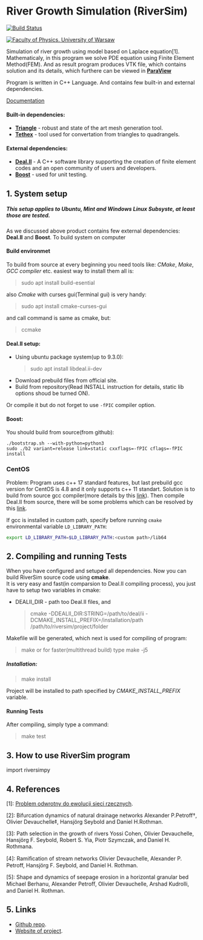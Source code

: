 # River Growth Simulation (RiverSim)

[![Build Status](https://travis-ci.org/okmechak/RiverSim.svg?branch=master)](https://travis-ci.org/okmechak/RiverSim)

[![Faculty of Physics. University of Warsaw](https://www.fuw.edu.pl/tl_files/downloads/logo_18/FUW_znak-poziomy-EN.png)](https://www.fuw.edu.pl/)  

Simulation of river growth using model based on Laplace equation[1].
Mathematicaly, in this program we solve PDE equation using Finite Element Method(FEM). And as result program produces VTK file, which contains solution and its details, which furthere can be viewed in [__ParaView__](https://www.paraview.org/)  

Program is written in C++ Language.  And contains few built-in  and external dependencies.  

[Documentation](https://okmechak.github.io/RiverSim/)

#### Built-in dependencies:
  * [__Triangle__](http://www.cs.cmu.edu/afs/cs/Web/People/quake/triangle.html) - robust and state of the art mesh generation tool.  
  * [__Tethex__](https://github.com/martemyev/tethex/wiki) - tool used for convertation from triangles to quadrangels.
  
#### External dependencies:
* [__Deal.II__](https://www.dealii.org/) - A C++ software library supporting the creation of finite element codes and an open community of users and developers.
* [__Boost__](https://www.boost.org/doc/libs/1_66_0/libs/test/doc/html/index.html) - used for unit testing.


## 1. System setup
##### This setup applies to Ubuntu, Mint and Windows Linux Subsyste, at least those are tested.
As we discussed above product contains few external  dependencies: __Deal.II__ and __Boost__.
To build system on computer

#### Build environmet
To build from source at every beginning you need tools like: _CMake_, _Make_, _GCC compiler_ etc.
easiest way to install them all is:
> sudo apt install build-esential

also _Cmake_ with curses gui(Terminal gui) is very handy:
> sudo apt install cmake-curses-gui

and call command is same as cmake, but:
> ccmake <path-to-source> 

#### Deal.II setup:

* Using ubuntu package system(up to 9.3.0):
    > sudo apt install libdeal.ii-dev  
* Download prebuild files from official site.
* Build from repository(Read INSTALL instruction for details, static lib options shoud be turned ON).

Or compile it but do not forget to use `-fPIC` compiler option.

#### Boost:

You should build from source(from github):

```
./bootstrap.sh --with-python=python3
sudo ./b2 variant=release link=static cxxflags=-fPIC cflags=-fPIC install
```

### CentOS
Problem: Program uses c++ 17 standard features, but last prebuild gcc version for CentOS is 4.8 and it only supports c++ 11 standart. 
Solution is to build from source gcc compiler(more details by this [link](https://linuxhostsupport.com/blog/how-to-install-gcc-on-centos-7/)). Then compile Deal.II from source, there will be some problems which can be resolved by this [link](https://stackoverflow.com/questions/5216399/usr-lib-libstdc-so-6-version-glibcxx-3-4-15-not-found).

If gcc is installed in custom path, specify before running `cmake` environmental variable `LD_LIBRARY_PATH`: 
```bash
export LD_LIBRARY_PATH=$LD_LIBRARY_PATH:<custom path>/lib64
```

## 2. Compiling and running Tests
When you have configured and setuped all dependencies. Now you can build RiverSim source code using __cmake__.  
It is very easy and fast(in comparsion to Deal.II compiling process), you just have to setup two variables in cmake: 
* DEALII_DIR - path too Deal.II files, and

  > cmake -DDEALII_DIR:STRING=/path/to/deal/ii -DCMAKE_INSTALL_PREFIX=/installation/path  /path/to/riversim/project/folder

Makefile will be generated, which next is used for compiling of program:

  > make
  or for faster(multithread build) type
  > make -j5
  
##### Installation:
  > make install   
  
Project will be installed to path specified by _CMAKE_INSTALL_PREFIX_ variable.

#### Running Tests
After compiling, simply type a command:
  > make test


## 3. How to use RiverSim program
import riversimpy


## 4. References
[1]: [Problem odwrotny do ewolucji sieci rzecznych]().

[2]: Bifurcation dynamics of natural drainage networks Alexander P.Petroff†, Olivier Devauchelle‡, Hansjörg Seybold and Daniel H.Rothman.

[3]: Path selection in the growth of rivers Yossi Cohen, Olivier Devauchelle, Hansjörg F. Seybold, Robert S. Yia, Piotr Szymczak, and Daniel H. Rothmana.

[4]: Ramiﬁcation of stream networks Olivier Devauchelle, Alexander P. Petroff, Hansjörg F. Seybold, and Daniel H. Rothman.

[5]: Shape and dynamics of seepage erosion in a horizontal granular bed Michael Berhanu, Alexander Petroﬀ, Olivier Devauchelle, Arshad Kudrolli, and Daniel H. Rothman.

## 5. Links

* [Github repo](https://github.com/okmechak/RiverSim).
* [Website of project](https://okmechak.github.io/RiverSim/).
